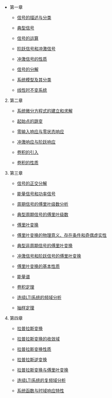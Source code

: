 * 第一章
    * [信号的描述与分类](md/信号的描述与分类.md)

    * [典型信号](md/典型信号.md)

    * [信号的运算](md/信号的运算.md)

    * [阶跃信号和冲激信号](md/阶跃信号和冲激信号.md)

    * [冲激信号的性质](md/冲激信号的性质.md)

    * [信号的分解](md/信号的分解.md)

    * [系统模型及其分类](md/系统模型及其分类.md)

    * [线性时不变系统](md/线性时不变系统.md)

2. 第二章
    * [系统微分方程式的建立和求解](md/系统微分方程式的建立和求解.md)

    * [起始点的跳变](md/起始点的跳变.md)

    * [零输入响应与零状态响应](md/零输入响应与零状态响应.md)

    * [冲激响应与阶跃响应](md/冲激响应与阶跃响应.md)

    * [卷积的引入](md/卷积的引入.md)

    * [卷积的性质](md/卷积的性质.md)

3. 第三章
    * [信号的正交分解](md/信号的正交分解.md)

    * [能量信号和功率信号](md/能量信号和功率信号.md)

    * [周期信号的傅里叶级数分析](md/周期信号的傅里叶级数分析.md)

    * [典型周期信号的傅里叶级数](md/典型周期信号的傅里叶级数.md)

    * [傅里叶变换](md/傅里叶变换.md)

    * [傅里叶变换的物理意义、存在条件和奇偶虚实性](md/傅里叶变换的物理意义、存在条件和奇偶虚实性.md)

    * [典型非周期信号的傅里叶变换](md/典型非周期信号的傅里叶变换.md)

    * [冲激信号和阶跃信号的傅里叶变换](md/冲激信号和阶跃信号的傅里叶变换.md)

    * [傅里叶变换的基本性质](md/傅里叶变换的基本性质.md)

    * [能量谱](md/能量谱.md)

    * [卷积定理](md/卷积定理.md)

    * [连续LTI系统的频域分析](md/连续LTI系统的频域分析.md)

    * [抽样定理](md/抽样定理.md)

4. 第四章
    * [拉普拉斯变换](md/拉普拉斯变换.md)

    * [拉普拉斯变换的收敛域](md/拉普拉斯变换的收敛域.md)

    * [拉普拉斯变换性质](md/拉普拉斯变换性质.md)

    * [拉普拉斯逆变换](md/拉普拉斯逆变换.md)

    * [拉普拉斯变换与傅里叶变换](md/拉普拉斯变换与傅里叶变换.md)

    * [连续LTI系统的复频域分析](md/连续LTI系统的复频域分析.md)

    * [系统函数与时域响应特性](md/系统函数与时域响应特性.md)
    